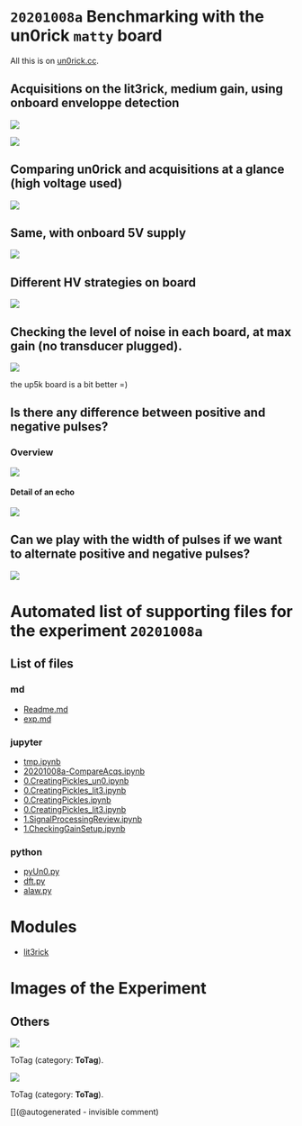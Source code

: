 # `20201008a` Benchmarking with the un0rick `matty` board

All this is on [un0rick.cc](http://un0rick.cc).

## Acquisitions on the lit3rick, medium gain, using onboard enveloppe detection

![](/lit3rick/20201008a/lit3rick_i2s/lit3_i2s.jpg)

![](/lit3rick/20201008a/lit3rick_i2s/lit3_i2s_detailed.jpg)

## Comparing un0rick and  acquisitions at a glance (high voltage used)

![](/lit3rick/20201008a/compare_maxgain_b_90V.jpg)

## Same, with onboard 5V supply

![](/lit3rick/20201008a/compare_maxgain.jpg)

## Different HV strategies on board

![](/lit3rick/20201008a/pulse_seq.jpg)

## Checking the level of noise in each board, at max gain (no transducer plugged).

![](/lit3rick/20201008a/compare_noise.jpg)

the up5k board is a bit better =)

## Is there any difference between positive and negative pulses?

### Overview

![](/lit3rick/20201008a/lit3rick_pos_neg.jpg)

#### Detail of an echo

![](/lit3rick/20201008a/lit3rick_pos_neg_detail.jpg)

## Can we play with the width of pulses if we want to alternate positive and negative pulses?

![](/lit3rick/20201008a/pulse_width.gif)


# Automated list of supporting files for the __experiment `20201008a`__

## List of files

### md

* [Readme.md](/lit3rick/20201008a/Readme.md)
* [exp.md](/lit3rick/20201008a/un0rick_50v/exp.md)


### jupyter

* [tmp.ipynb](/tmp.ipynb)
* [20201008a-CompareAcqs.ipynb](/lit3rick/20201008a/20201008a-CompareAcqs.ipynb)
* [0.CreatingPickles_un0.ipynb](/lit3rick/20201008a/un0rick_50v/0.CreatingPickles_un0.ipynb)
* [0.CreatingPickles_lit3.ipynb](/lit3rick/20201008a/lit3rick_5v/0.CreatingPickles_lit3.ipynb)
* [0.CreatingPickles.ipynb](/lit3rick/20201008a/lit3rick_90V/0.CreatingPickles.ipynb)
* [0.CreatingPickles_lit3.ipynb](/lit3rick/20201008a/lit3rick_i2s/0.CreatingPickles_lit3.ipynb)
* [1.SignalProcessingReview.ipynb](/lit3rick/20201008a/lit3rick_i2s/1.SignalProcessingReview.ipynb)
* [1.CheckingGainSetup.ipynb](/lit3rick/20201008a/lit3rick_5v/1.CheckingGainSetup.ipynb)


### python

* [pyUn0.py](/lit3rick/20201008a/un0rick_50v/pyUn0.py)
* [dft.py](/lit3rick/20201008a/lit3rick_i2s/dft.py)
* [alaw.py](/lit3rick/20201008a/lit3rick_i2s/alaw.py)





# Modules

* [lit3rick](/lit3rick/)




# Images of the Experiment

## Others

![](/lit3rick/20201008a/compare_maxgain_90V.jpg)

ToTag (category: __ToTag__).

![](/lit3rick/20201008a/pulse_seq.jpg)

ToTag (category: __ToTag__).










[](@autogenerated - invisible comment)